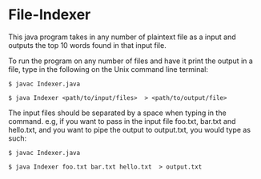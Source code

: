 # File-Indexer

This java program takes in any number of plaintext file as a input and outputs the top 10 words found in that input file.

To run the program on any number of files and have it print the output in a file, type in the following on the Unix command line terminal:

`$ javac Indexer.java`

`$ java Indexer <path/to/input/files>  > <path/to/output/file>`

The input files should be separated by a space when typing in the command. e.g, if you want to pass in the input file foo.txt, bar.txt and hello.txt, and you want to pipe the output to output.txt, you would type as such:

`$ javac Indexer.java`

`$ java Indexer foo.txt bar.txt hello.txt  > output.txt`
